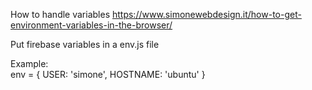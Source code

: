 How to handle variables
https://www.simonewebdesign.it/how-to-get-environment-variables-in-the-browser/

Put firebase variables in a env.js file

Example: 	
    env = {
      USER: 'simone',
      HOSTNAME: 'ubuntu'
    }
